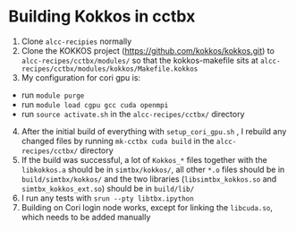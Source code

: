 # Building Kokkos in cctbx

1. Clone `alcc-recipies` normally
2. Clone the KOKKOS project (https://github.com/kokkos/kokkos.git) to `alcc-recipes/cctbx/modules/` so that the kokkos-makefile sits at `alcc-recipes/cctbx/modules/kokkos/Makefile.kokkos`
3. My configuration for cori gpu is:
  - run `module purge`
  - run `module load cgpu gcc cuda openmpi`
  - run `source activate.sh` in the `alcc-recipes/cctbx/` directory
4. After the initial build of everything with `setup_cori_gpu.sh` , I rebuild any changed files by running `mk-cctbx cuda build` in the `alcc-recipes/cctbx/` directory
5. If the build was successful, a lot of `Kokkos_*` files together with the `libkokkos.a` should be in `simtbx/kokkos/`, all other `*.o` files should be in `build/simtbx/kokkos/` and the two libraries (`libsimtbx_kokkos.so` and `simtbx_kokkos_ext.so`) should be in `build/lib/`
6. I run any tests with `srun --pty libtbx.ipython`
7. Building on Cori login node works, except for linking the `libcuda.so`, which needs to be added manually
